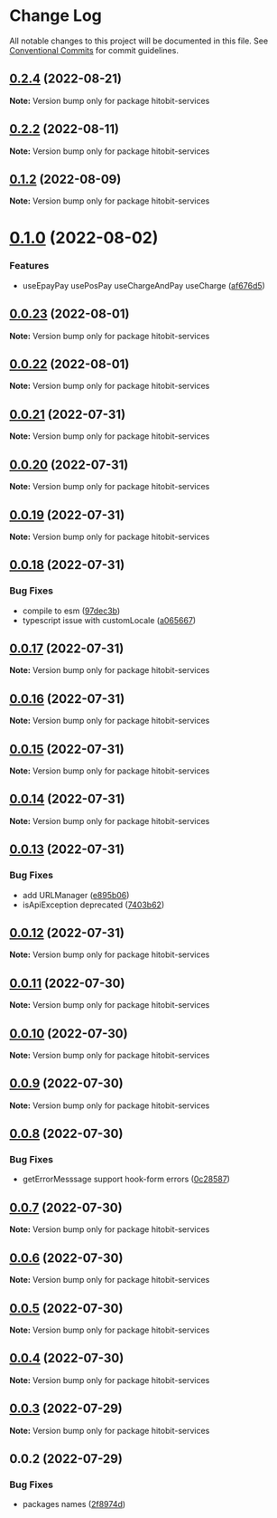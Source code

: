 # Change Log

All notable changes to this project will be documented in this file.
See [Conventional Commits](https://conventionalcommits.org) for commit guidelines.

## [0.2.4](https://github.com/hosseinmd/hitobit-client/compare/v0.2.3...v0.2.4) (2022-08-21)

**Note:** Version bump only for package hitobit-services





## [0.2.2](https://github.com/hosseinmd/hitobit-client/compare/v0.1.4...v0.2.2) (2022-08-11)

**Note:** Version bump only for package hitobit-services





## [0.1.2](https://github.com/hosseinmd/hitobit-client/compare/v0.1.1...v0.1.2) (2022-08-09)

**Note:** Version bump only for package hitobit-services





# [0.1.0](https://github.com/hosseinmd/hitobit-client/compare/v0.0.23...v0.1.0) (2022-08-02)


### Features

* useEpayPay usePosPay useChargeAndPay useCharge ([af676d5](https://github.com/hosseinmd/hitobit-client/commit/af676d570f2185719316a3637fb67a4f210dbd58))





## [0.0.23](https://github.com/hosseinmd/hitobit-client/compare/v0.0.22...v0.0.23) (2022-08-01)

**Note:** Version bump only for package hitobit-services





## [0.0.22](https://github.com/hosseinmd/hitobit-client/compare/v0.0.21...v0.0.22) (2022-08-01)

**Note:** Version bump only for package hitobit-services





## [0.0.21](https://github.com/hosseinmd/hitobit-client/compare/v0.0.20...v0.0.21) (2022-07-31)

**Note:** Version bump only for package hitobit-services





## [0.0.20](https://github.com/hosseinmd/hitobit-client/compare/v0.0.19...v0.0.20) (2022-07-31)

**Note:** Version bump only for package hitobit-services





## [0.0.19](https://github.com/hosseinmd/hitobit-client/compare/v0.0.18...v0.0.19) (2022-07-31)

**Note:** Version bump only for package hitobit-services





## [0.0.18](https://github.com/hosseinmd/hitobit-client/compare/v0.0.17...v0.0.18) (2022-07-31)


### Bug Fixes

* compile to esm ([97dec3b](https://github.com/hosseinmd/hitobit-client/commit/97dec3be637758e02015e50b4706d29a980b9ba3))
* typescript issue with customLocale ([a065667](https://github.com/hosseinmd/hitobit-client/commit/a065667fe881952a0f07e6152a72e3e2b7d4f7ac))





## [0.0.17](https://github.com/hosseinmd/hitobit-client/compare/v0.0.16...v0.0.17) (2022-07-31)

**Note:** Version bump only for package hitobit-services





## [0.0.16](https://github.com/hosseinmd/hitobit-client/compare/v0.0.15...v0.0.16) (2022-07-31)

**Note:** Version bump only for package hitobit-services





## [0.0.15](https://github.com/hosseinmd/hitobit-client/compare/v0.0.14...v0.0.15) (2022-07-31)

**Note:** Version bump only for package hitobit-services





## [0.0.14](https://github.com/hosseinmd/hitobit-client/compare/v0.0.13...v0.0.14) (2022-07-31)

**Note:** Version bump only for package hitobit-services





## [0.0.13](https://github.com/hosseinmd/hitobit-client/compare/v0.0.12...v0.0.13) (2022-07-31)


### Bug Fixes

* add URLManager ([e895b06](https://github.com/hosseinmd/hitobit-client/commit/e895b06969ce099edab2e168cd7004c71cd76465))
* isApiException deprecated ([7403b62](https://github.com/hosseinmd/hitobit-client/commit/7403b626ff22ae9554984dd87f011421d6867be4))





## [0.0.12](https://github.com/hosseinmd/hitobit-client/compare/v0.0.11...v0.0.12) (2022-07-31)

**Note:** Version bump only for package hitobit-services





## [0.0.11](https://github.com/hosseinmd/hitobit-client/compare/v0.0.10...v0.0.11) (2022-07-30)

**Note:** Version bump only for package hitobit-services





## [0.0.10](https://github.com/hosseinmd/hitobit-client/compare/v0.0.9...v0.0.10) (2022-07-30)

**Note:** Version bump only for package hitobit-services





## [0.0.9](https://github.com/hosseinmd/hitobit-client/compare/v0.0.8...v0.0.9) (2022-07-30)

**Note:** Version bump only for package hitobit-services





## [0.0.8](https://github.com/hosseinmd/hitobit-client/compare/v0.0.7...v0.0.8) (2022-07-30)


### Bug Fixes

* getErrorMesssage support hook-form errors ([0c28587](https://github.com/hosseinmd/hitobit-client/commit/0c285876ad5a019bcc80cb6254d64176eb73de90))





## [0.0.7](https://github.com/hosseinmd/hitobit-client/compare/v0.0.6...v0.0.7) (2022-07-30)

**Note:** Version bump only for package hitobit-services





## [0.0.6](https://github.com/hosseinmd/hitobit-client/compare/v0.0.5...v0.0.6) (2022-07-30)

**Note:** Version bump only for package hitobit-services





## [0.0.5](https://github.com/hosseinmd/hitobit-client/compare/v0.0.4...v0.0.5) (2022-07-30)

**Note:** Version bump only for package hitobit-services





## [0.0.4](https://github.com/hosseinmd/hitobit-client/compare/v0.0.3...v0.0.4) (2022-07-30)

**Note:** Version bump only for package hitobit-services





## [0.0.3](https://github.com/hosseinmd/hitobit-client/compare/v0.0.2...v0.0.3) (2022-07-29)

**Note:** Version bump only for package hitobit-services





## 0.0.2 (2022-07-29)


### Bug Fixes

* packages names ([2f8974d](https://github.com/hosseinmd/hitobit-client/commit/2f8974dab57d6de6c57a3f3285f3ac2348a72bbf))
